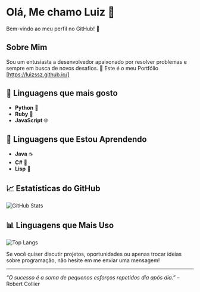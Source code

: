 # Olá, Me chamo Luiz 👋

Bem-vindo ao meu perfil no GitHub! 🎉

## Sobre Mim

Sou um entusiasta a desenvolvedor apaixonado por resolver problemas e sempre em busca de novos desafios. 🚀 
Este é o meu Portfólio [https://luizssz.github.io/]

## 🚀 Linguagens que mais gosto

- **Python** 🐍
- **Ruby** 💎
- **JavaScript** 🌐

## 🚀 Linguagens que Estou Aprendendo

- **Java** ☕
- **C#** 🎯
- **Lisp** 🌟

## 📈 Estatísticas do GitHub

![GitHub Stats](https://github-readme-stats.vercel.app/api?username=LuizSSZ&show_icons=true&hide_title=true&count_private=true&hide=prs&include_all_commits=true&theme=dark)

## 📊 Linguagens que Mais Uso

![Top Langs](https://github-readme-stats.vercel.app/api/top-langs/?username=LuizSSZ&layout=compact&theme=dark)

Se você quiser discutir projetos, oportunidades ou apenas trocar ideias sobre programação, não hesite em me enviar uma mensagem!

---

*“O sucesso é a soma de pequenos esforços repetidos dia após dia.”* – Robert Collier
